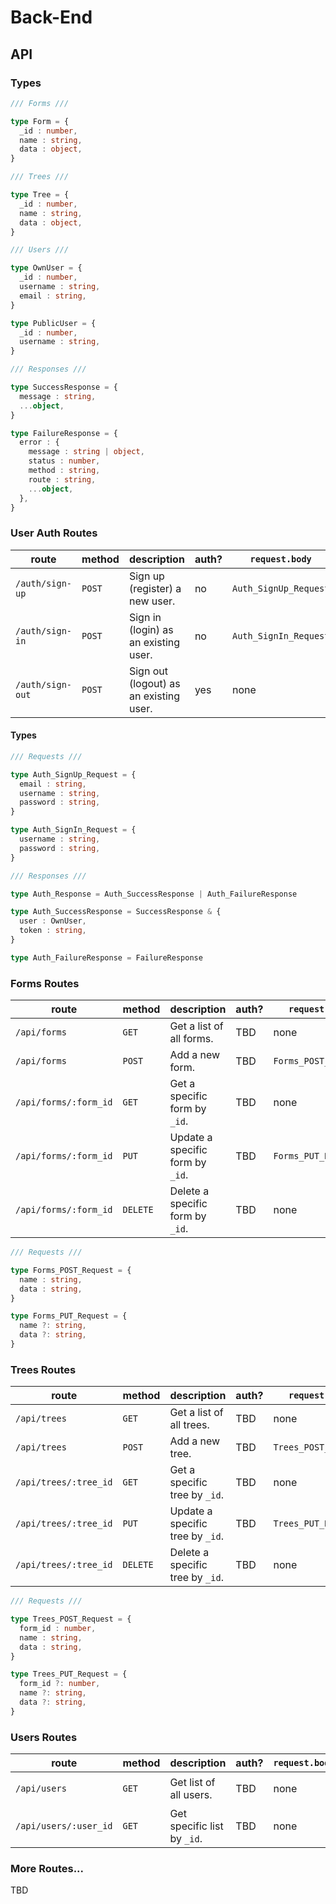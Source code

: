 # Back-End

## API

### Types

```ts
/// Forms ///

type Form = {
  _id : number,
  name : string,
  data : object,
}

/// Trees ///

type Tree = {
  _id : number,
  name : string,
  data : object,
}

/// Users ///

type OwnUser = {
  _id : number,
  username : string,
  email : string,
}

type PublicUser = {
  _id : number,
  username : string,
}

/// Responses ///

type SuccessResponse = {
  message : string,
  ...object,
}

type FailureResponse = {
  error : {
    message : string | object,
    status : number,
    method : string,
    route : string,
    ...object,
  },
}
```

### User Auth Routes

| route            | method | description                            | auth? | `request.body`        | `response.body` | status     |
|------------------|--------|----------------------------------------|-------|-----------------------|-----------------|------------|
| `/auth/sign-up`  | `POST` | Sign up (register) a new user.         | no    | `Auth_SignUp_Request` | `Auth_Response` | **online** |
| `/auth/sign-in`  | `POST` | Sign in (login) as an existing user.   | no    | `Auth_SignIn_Request` | `Auth_Response` | **online** |
| `/auth/sign-out` | `POST` | Sign out (logout) as an existing user. | yes   | none                  | TBD             | stretch    |

#### Types

```ts
/// Requests ///

type Auth_SignUp_Request = {
  email : string,
  username : string,
  password : string,
}

type Auth_SignIn_Request = {
  username : string,
  password : string,
}

/// Responses ///

type Auth_Response = Auth_SuccessResponse | Auth_FailureResponse

type Auth_SuccessResponse = SuccessResponse & {
  user : OwnUser,
  token : string,
}

type Auth_FailureResponse = FailureResponse
```

### Forms Routes

| route                 | method   | description                      | auth? | `request.body`       | `response.body`                   | status     |
|-----------------------|----------|----------------------------------|-------|----------------------|-----------------------------------|------------|
| `/api/forms`          | `GET`    | Get a list of all forms.         | TBD   | none                 | `Array <Form> \| FailureResponse` | **online** |
| `/api/forms`          | `POST`   | Add a new form.                  | TBD   | `Forms_POST_Request` | `Form \| FailureResponse`         | **online** |
| `/api/forms/:form_id` | `GET`    | Get a specific form by `_id`.    | TBD   | none                 | `Form \| FailureResponse`         | **online** |
| `/api/forms/:form_id` | `PUT`    | Update a specific form by `_id`. | TBD   | `Forms_PUT_Request`  | `Form \| FailureResponse`         | **online** |
| `/api/forms/:form_id` | `DELETE` | Delete a specific form by `_id`. | TBD   | none                 | `Form \| FailureResponse`         | **online** |

```ts
/// Requests ///

type Forms_POST_Request = {
  name : string,
  data : string,
}

type Forms_PUT_Request = {
  name ?: string,
  data ?: string,
}
```

### Trees Routes

| route                 | method   | description                      | auth? | `request.body`       | `response.body`                   | status     |
|-----------------------|----------|----------------------------------|-------|----------------------|-----------------------------------|------------|
| `/api/trees`          | `GET`    | Get a list of all trees.         | TBD   | none                 | `Array <Tree> \| FailureResponse` | **online** |
| `/api/trees`          | `POST`   | Add a new tree.                  | TBD   | `Trees_POST_Request` | `Tree \| FailureResponse`         | **online** |
| `/api/trees/:tree_id` | `GET`    | Get a specific tree by `_id`.    | TBD   | none                 | `Tree \| FailureResponse`         | **online** |
| `/api/trees/:tree_id` | `PUT`    | Update a specific tree by `_id`. | TBD   | `Trees_PUT_Request`  | `Tree \| FailureResponse`         | **online** |
| `/api/trees/:tree_id` | `DELETE` | Delete a specific tree by `_id`. | TBD   | none                 | `Tree \| FailureResponse`         | **online** |

```ts
/// Requests ///

type Trees_POST_Request = {
  form_id : number,
  name : string,
  data : string,
}

type Trees_PUT_Request = {
  form_id ?: number,
  name ?: string,
  data ?: string,
}
```

### Users Routes

| route                 | method | description                 | auth? | `request.body` | `response.body`                         | status     |
|-----------------------|--------|-----------------------------|-------|----------------|-----------------------------------------|------------|
| `/api/users`          | `GET`  | Get list of all users.      | TBD   | none           | `Array <PublicUser> \| FailureResponse` | **online** |
| `/api/users/:user_id` | `GET`  | Get specific list by `_id`. | TBD   | none           | `PublicUser \| FailureResponse`         | **online** |

### More Routes...

TBD
